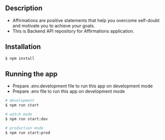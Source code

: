 ## Description

- Affirmations are positive statements that help you overcome self-doubt and motivate you to achieve your goals.
- This is Backend API repository for Affirmations application.

## Installation

```bash
$ npm install
```

## Running the app

- Prepare .env.development file to run this app on development mode
- Prepare .env file to run this app on development mode

```bash
# development
$ npm run start

# watch mode
$ npm run start:dev

# production mode
$ npm run start:prod
```
